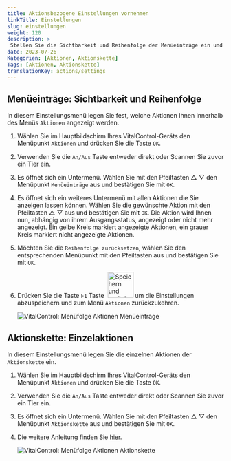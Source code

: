```yaml
---
title: Aktionsbezogene Einstellungen vornehmen
linkTitle: Einstellungen
slug: einstellungen
weight: 120
description: >
 Stellen Sie die Sichtbarkeit und Reihenfolge der Menüeinträge ein und legen die Einzelaktionen der Aktionskette fest.
date: 2023-07-26
Kategorien: [Aktionen, Aktionskette]
Tags: [Aktionen, Aktionskette]
translationKey: actions/settings
---
```

## Menüeinträge: Sichtbarkeit und Reihenfolge

In diesem Einstellungsmenü legen Sie fest, welche Aktionen Ihnen innerhalb des Menüs `Aktionen` angezeigt werden.

1. Wählen Sie im Hauptbildschirm Ihres VitalControl-Geräts den Menüpunkt `Aktionen` und drücken Sie die Taste `OK`.

2. Verwenden Sie die `An/Aus` Taste entweder direkt oder Scannen Sie zuvor ein Tier ein.

3. Es öffnet sich ein Untermenü. Wählen Sie mit den Pfeiltasten △ ▽ den Menüpunkt `Menüeinträge` aus und bestätigen Sie mit `OK`.

4. Es öffnet sich ein weiteres Untermenü mit allen Aktionen die Sie anzeigen lassen können. Wählen Sie die gewünschte Aktion mit den Pfeiltasten △ ▽ aus und bestätigen Sie mit `OK`. Die Aktion wird Ihnen nun, abhängig von ihrem Ausgangsstatus, angezeigt oder nicht mehr angezeigt. Ein gelbe Kreis markiert angezeigte Aktionen, ein grauer Kreis markiert nicht angezeigte Aktionen.

5. Möchten Sie die `Reihenfolge zurücksetzen`, wählen Sie den entsprechenden Menüpunkt mit den Pfeiltasten aus und bestätigen Sie mit `OK`.

6. Drücken Sie die Taste `F1` Taste &nbsp;<img src="/icons/footer/save_exit.svg" width="60" align="bottom" alt="Speichern und zurück" /> um die Einstellungen abzuspeichern und zum Menü `Aktionen` zurückzukehren.

    ![VitalControl: Menüfolge Aktionen Menüeinträge](../bilder/menue.png "Menüeinträge")

## Aktionskette: Einzelaktionen

In diesem Einstellungsmenü legen Sie die einzelnen Aktionen der `Aktionskette` ein.

1. Wählen Sie im Hauptbildschirm Ihres VitalControl-Geräts den Menüpunkt `Aktionen` und drücken Sie die Taste `OK`.

2. Verwenden Sie die `An/Aus` Taste entweder direkt oder Scannen Sie zuvor ein Tier ein.

3. Es öffnet sich ein Untermenü. Wählen Sie mit den Pfeiltasten △ ▽ den Menüpunkt `Aktionskette` aus und bestätigen Sie mit `OK`.

4. Die weitere Anleitung finden Sie [hier](/docs/aktionskette/#aktionskette-einstellen).

    ![VitalControl: Menüfolge Aktionen Aktionskette](../bilder/aktionskette.png "Aktionskette")

